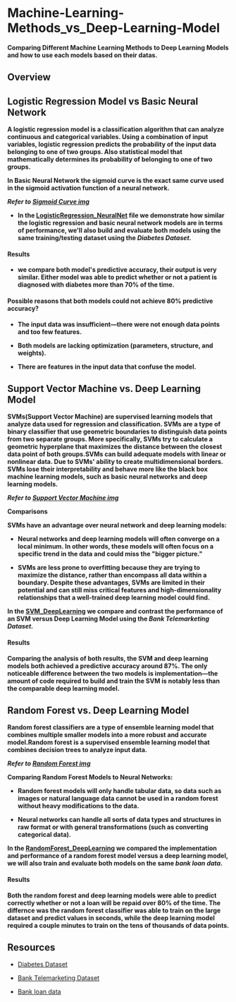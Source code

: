 # Machine-Learning-Methods_vs_Deep-Learning-Model
**Comparing Different Machine Learning Methods to Deep Learning Models and how to use each models based on their datas.**

## Overview

## Logistic Regression Model vs Basic Neural Network 

**A logistic regression model is a classification algorithm that can analyze continuous and categorical variables. Using a combination of input variables, logistic regression predicts the probability of the input data belonging to one of two groups. Also statistical model that mathematically determines its probability of belonging to one of two groups.**

**In Basic Neural Network the sigmoid curve is the exact same curve used in the sigmoid activation function of a neural network.**

***Refer to [Sigmoid Curve img](<img src="img/Sigmoid Curve.png">)***


- **In the [LogisticRegression_NeuralNet](LogisticRegression_NeuralNet.ipynb) file we demonstrate how similar the logistic regression and basic neural network models are in terms of performance, we'll also build and evaluate both models using the same training/testing dataset using the ***Diabetes Dataset.*****

#### Results 

- **we compare both model's predictive accuracy, their output is very similar. Either model was able to predict whether or not a patient is diagnosed with diabetes more than 70% of the time.** 

#### **Possible reasons that both models could not achieve 80% predictive accuracy?**

- **The input data was insufficient—there were not enough data points and too few features.**

- **Both models are lacking optimization (parameters, structure, and weights).** 

- **There are features in the input data that confuse the model.** 

##  Support Vector Machine vs. Deep Learning Model

**SVMs(Support Vector Machine) are supervised learning models that analyze data used for regression and classification. SVMs are a type of binary classifier that use geometric boundaries to distinguish data points from two separate groups. More specifically, SVMs try to calculate a geometric hyperplane that maximizes the distance between the closest data point of both groups.SVMs can build adequate models with linear or nonlinear data. Due to SVMs' ability to create multidimensional borders. SVMs lose their interpretability and behave more like the black box machine learning models, such as basic neural networks and deep learning models.** 

***Refer to [Support Vector Machine img](<img src="img/Support Vector Machine Vs. Deep Learning Model.png">)***

**Comparisons**

**SVMs have an advantage over neural network and deep learning models:**

- **Neural networks and deep learning models will often converge on a local minimum. In other words, these models will often focus on a specific trend in the data and could miss the "bigger picture."**

- **SVMs are less prone to overfitting because they are trying to maximize the distance, rather than encompass all data within a boundary.
Despite these advantages, SVMs are limited in their potential and can still miss critical features and high-dimensionality relationships that a well-trained deep learning model could find.** 

**In the [SVM_DeepLearning](SVM_DeepLearning.ipynb) we compare and contrast the performance of an SVM versus Deep Learning Model using the ***Bank Telemarketing Dataset.*****

#### Results 

**Comparing the analysis of both results, the SVM and deep learning models both achieved a predictive accuracy around 87%. The only noticeable difference between the two models is implementation—the amount of code required to build and train the SVM is notably less than the comparable deep learning model.** 


## Random Forest vs. Deep Learning Model

**Random forest classifiers are a type of ensemble learning model that combines multiple smaller models into a more robust and accurate model.Random forest is a supervised ensemble learning model that combines decision trees to analyze input data.**

***Refer to [Random Forest img](<img src="img/Random Forest Vs. Deep Learning Model.png">)***

**Comparing Random Forest Models to Neural Networks:**

- **Random forest models will only handle tabular data, so data such as images or natural language data cannot be used in a random forest without heavy modifications to the data.**

- **Neural networks can handle all sorts of data types and structures in raw format or with general transformations (such as converting categorical data).**

**In the [RandomForest_DeepLearning](	RandomForest_DeepLearning.ipynb) we compared the implementation and performance of a random forest model versus a deep learning model, we will also train and evaluate both models on the same ***bank loan data.*****

#### Results 

**Both the random forest and deep learning models were able to predict correctly whether or not a loan will be repaid over 80% of the time. The differnce was the random forest classifier was able to train on the large dataset and predict values in seconds, while the deep learning model required a couple minutes to train on the tens of thousands of data points.**



## Resources 

- [Diabetes Dataset](https://2u-data-curriculum-team.s3.amazonaws.com/dataviz-online/module_19/diabetes.csv) 

- [Bank Telemarketing Dataset](https://2u-data-curriculum-team.s3.amazonaws.com/dataviz-online/module_19/bank_telemarketing.csv) 

- [Bank loan data](https://2u-data-curriculum-team.s3.amazonaws.com/dataviz-online/module_19/loan_status.csv) 

